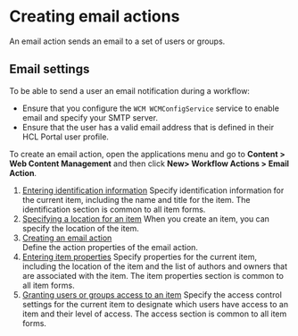 # Creating email actions


An email action sends an email to a set of users or groups.

## Email settings

To be able to send a user an email notification during a workflow:

-   Ensure that you configure the `WCM WCMConfigService` service to enable email and specify your SMTP server.
-   Ensure that the user has a valid email address that is defined in their HCL Portal user profile.

To create an email action, open the applications menu and go to **Content > Web Content Management** and then click **New> Workflow Actions > Email Action**.

1.  [Entering identification information](../../../../content_management_artifacts/common/items_id.md) 
Specify identification information for the current item, including the name and title for the item. The identification section is common to all item forms.
2.  [Specifying a location for an item](../../../../content_management_artifacts/common/items_location.md)
When you create an item, you can specify the location of the item.
3. [Creating an email action](wcm_dev_workflows_creating_action_email_props.md)  
Define the action properties of the email action.
4.  [Entering item properties](../../../../content_management_artifacts/common/items_props.md)
Specify properties for the current item, including the location of the item and the list of authors and owners that are associated with the item. The item properties section is common to all item forms.
5.  [Granting users or groups access to an item](../../../../content_management_artifacts/common/grant_access.md)
Specify the access control settings for the current item to designate which users have access to an item and their level of access. The access section is common to all item forms.